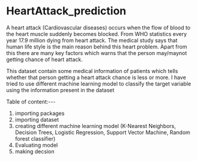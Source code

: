 # HeartAttack_prediction

A heart attack (Cardiovascular diseases) occurs when the flow of blood to the heart muscle suddenly becomes blocked. From WHO statistics every year 17.9 million dying from heart attack. The medical study says that human life style is the main reason behind this heart problem. Apart from this there are many key factors which warns that the person may/maynot getting chance of heart attack.

This dataset contain some medical information of patients which tells whether that person getting a heart attack chance is less or more.
I have tried to use different machine learning model to classify the  target variable using the information present in the  dataset

Table of content:---
1. importing packages
2. importing dataset
3. creating different machine learning model (K-Nearest Neighbors, Decision Trees, Logistic Regression, Support Vector Machine, Random forest classifier)
4. Evaluating model
5. making decsion
